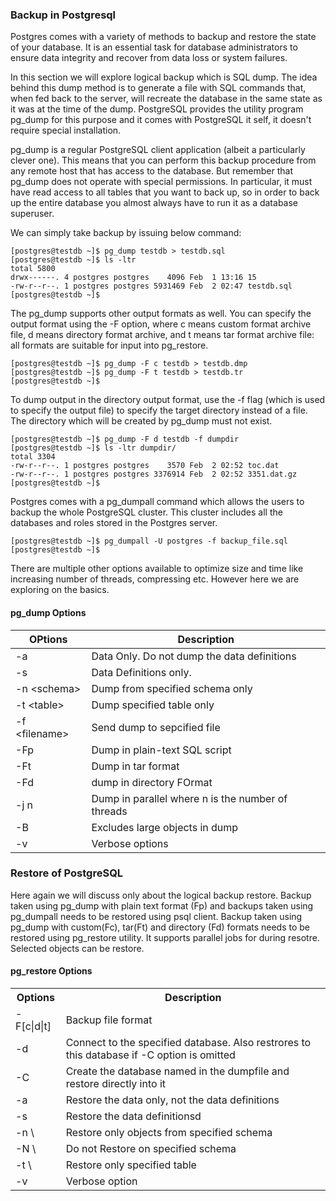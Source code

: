### Backup in Postgresql

Postgres comes with a variety of methods to backup and restore the state of your database. It is an essential task for database administrators to ensure data integrity and recover from data loss or system failures.

In this section we will explore logical backup which is SQL dump. The idea behind this dump method is to generate a file with SQL commands that, when fed back to the server, will recreate the database in the same state as it was at the time of the dump. PostgreSQL provides the utility program pg_dump for this purpose and it comes with PostgreSQL it self, it doesn't require special installation.

pg_dump is a regular PostgreSQL client application (albeit a particularly clever one). This means that you can perform this backup procedure from any remote host that has access to the database. But remember that pg_dump does not operate with special permissions. In particular, it must have read access to all tables that you want to back up, so in order to back up the entire database you almost always have to run it as a database superuser.

We can simply take backup by issuing below command:
```
[postgres@testdb ~]$ pg_dump testdb > testdb.sql
[postgres@testdb ~]$ ls -ltr
total 5800
drwx------. 4 postgres postgres    4096 Feb  1 13:16 15
-rw-r--r--. 1 postgres postgres 5931469 Feb  2 02:47 testdb.sql
[postgres@testdb ~]$
```
The pg_dump supports other output formats as well. You can specify the output format using the -F option, where c means custom format archive file, d means directory format archive, and t means tar format archive file: all formats are suitable for input into pg_restore.
```
[postgres@testdb ~]$ pg_dump -F c testdb > testdb.dmp
[postgres@testdb ~]$ pg_dump -F t testdb > testdb.tr
[postgres@testdb ~]$
```

To dump output in the directory output format, use the -f flag (which is used to specify the output file) to specify the target directory instead of a file. The directory which will be created by pg_dump must not exist.
```
[postgres@testdb ~]$ pg_dump -F d testdb -f dumpdir
[postgres@testdb ~]$ ls -ltr dumpdir/
total 3304
-rw-r--r--. 1 postgres postgres    3570 Feb  2 02:52 toc.dat
-rw-r--r--. 1 postgres postgres 3376914 Feb  2 02:52 3351.dat.gz
[postgres@testdb ~]$
```

Postgres comes with a pg_dumpall command which allows the users to backup the whole PostgreSQL cluster. This cluster includes all the databases and roles stored in the Postgres server.
```
[postgres@testdb ~]$ pg_dumpall -U postgres -f backup_file.sql
[postgres@testdb ~]$
```

There are multiple other options available to optimize size and time like increasing number of threads, compressing etc. However here we are exploring on the basics.

#### pg_dump Options
|OPtions | Description|
|--------|------------|
|-a |Data Only. Do not dump the data definitions|
|-s |Data Definitions only. |
|-n \<schema\> |Dump from specified schema only|
|-t \<table\>|Dump specified table only|
|-f \<filename\> |Send dump to sepcified file|
|-Fp |Dump in plain-text SQL script|
|-Ft |Dump in tar format|
|-Fd |dump in directory FOrmat|
|-j n |Dump in parallel where n is the number of threads|
|-B |Excludes large objects in dump|
|-v |Verbose options |

### Restore of PostgreSQL

Here again we will discuss only about the logical backup restore.
Backup taken using pg_dump with plain text format (Fp) and backups taken using pg_dumpall needs to be restored using psql client.
Backup taken using pg_dump with custom(Fc), tar(Ft) and directory (Fd) formats needs to be restored using pg_restore utility. It supports parallel jobs for during resotre. Selected objects can be restore.

#### pg_restore Options
<table>
<tr><th>Options</th><th>Description</th></tr>
<tr><td>-F[c|d|t]</td><td>Backup file format</td></tr>
<tr><td>-d <database name></td><td>Connect to the specified database. Also restrores to this database if -C option is omitted</td></tr>
<tr><td>-C </td><td>Create the database named in the dumpfile and restore directly into it</td></tr>
<tr><td>-a</td><td>Restore the data only, not the data definitions</td></tr>
<tr><td>-s</td><td>Restore the data definitionsd</td></tr>
<tr><td>-n \<schema\></td><td>Restore only objects from specified schema</td></tr>
<tr><td>-N \<schema\></td><td>Do not Restore on specified schema</td></tr>
<tr><td>-t \<table\></td><td>Restore only specified table</td></tr>
<tr><td>-v </td><td>Verbose option</td></tr>
</table>